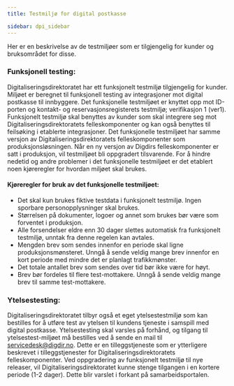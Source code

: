 ```yaml
---
title: Testmiljø for digital postkasse

sidebar: dpi_sidebar
---
```


Her er en beskrivelse av de testmiljøer som er tilgjengelig for kunder og bruksområdet for disse.

### Funksjonell testing:

Digitaliseringsdirektoratet har ett funksjonelt testmiljø tilgjengelig for kunder. Miljøet er beregnet til funksjonell testing av integrasjoner mot digital
postkasse til innbyggere. Det funksjonelle testmiljøet er knyttet opp mot ID-porten og kontakt- og reservasjonsregisterets testmiljø; verifikasjon 1 (ver1). 
Funksjonelt testmiljø skal benyttes av kunder som skal integrere seg mot Digitaliseringsdirektoratets felleskomponenter og kan også benyttes til feilsøking 
i etablerte integrasjoner. Det funksjonelle testmiljøet har samme versjon av Digitaliseringsdirektoratets felleskomponenter som produksjonsløsningen. Når en 
ny versjon av Digdirs felleskomponenter er satt i produksjon, vil testmiljøet bli oppgradert tilsvarende. For å hindre nedetid og andre problemer i det 
funksjonelle testmiljøet er det etablert noen kjøreregler for hvordan miljøet skal brukes. 

#### Kjøreregler for bruk av det funksjonelle testmiljøet:

- Det skal kun brukes fiktive testdata i funksjonelt testmiljø. Ingen sporbare personopplysninger skal brukes.
- Størrelsen på dokumenter, logoer og annet som brukes bør være som forventet i produksjon.
- Alle forsendelser eldre enn 30 dager slettes automatisk fra funksjonelt testmiljø, unntak fra denne regelen kan avtales. 
- Mengden brev som sendes innenfor en periode skal ligne produksjonsmønsteret. Unngå å sende veldig mange brev innenfor en kort periode med mindre det er planlagt trafikkmønster.
- Det totale antallet brev som sendes over tid bør ikke være for høyt.
- Brev bør fordeles til flere test-mottakere. Unngå å sende veldig mange brev til samme test-mottakere. 

### Ytelsestesting:

Digitaliseringsdirektoratet tilbyr også et eget ytelsestestmiljø som kan bestilles for å utføre test av ytelsen til kundens tjeneste i samspill med digital postkasse. 
Ytelsestesting skal varsles på forhånd, og tilgang til ytelsestest-miljøet må bestilles ved å sende en mail til servicedesk@digdir.no.
Dette er en tilleggstjeneste som er ytterligere beskrevet i tilleggstjenester for Digitaliseringsdirektoratets felleskomponenter. Ved oppgradering av funksjonelt 
testmiljø til nye releaser, vil Digitaliseringsdirektoratet kunne stenge tilgangen i en kortere periode (1-2 dager). Dette blir varslet i forkant på samarbeidsportalen.
